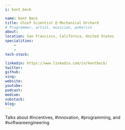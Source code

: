 ```yaml
---
i: kent_beck

name: Kent Beck
title: Chief Scientist @ Mechanical Orchard
# Programmer, artist, musician, pokerist
about: 
location: San Francisco, California, United States
specialities:
    - 
    - 
tech-stack: 

linkedin: https://www.linkedin.com/in/kentbeck/
twitter: 
github: 
xing: 
website: 
youtube: 
podcast: 
medium: 
substack: 
blog: 
---
```


Talks about #incentives, #innovation, #programming, and #softwareengineering